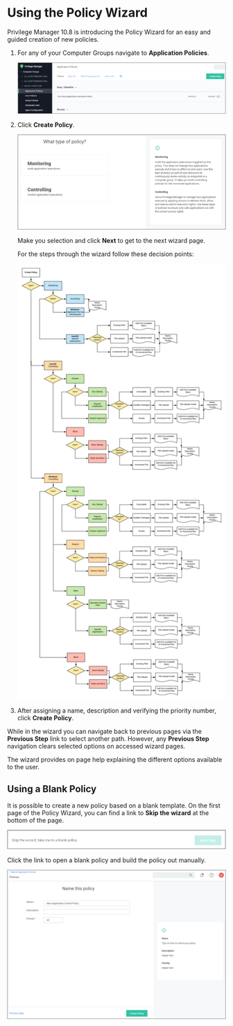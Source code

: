 [title]: # (Policy Wizard)
[tags]: # (create)
[priority]: # (2)
# Using the Policy Wizard

Privilege Manager 10.8 is introducing the Policy Wizard for an easy and guided creation of new policies.

1. For any of your Computer Groups navigate to __Application Policies__.

   ![app policies](images/wizard/app-pol-1.png "Application Policies overview page")
1. Click __Create Policy__.

   ![wizard 1](images/wizard/wiz-1.png "Policy Wizard first page")

   Make you selection and click __Next__ to get to the next wizard page.

   For the steps through the wizard follow these decision points:

   ![wizard diagram](images/wizard/policy-wizard.png "Policy Wizard decision diagram")
1. After assigning a name, description and verifying the priority number, click __Create Policy__.

While in the wizard you can navigate back to previous pages via the __Previous Step__ link to select another path. However, any __Previous Step__ navigation clears selected options on accessed wizard pages.

The wizard provides on page help explaining the different options available to the user.

## Using a Blank Policy

It is possible to create a new policy based on a blank template. On the first page of the Policy Wizard, you can find a link to __Skip the wizard__ at the bottom of the page.

![skip](images/wizard/skip-wiz.png "Skip the wizard link")

Click the link to open a blank policy and build the policy out manually.

![blank](images/wizard/blank.png "Blank policy page")
